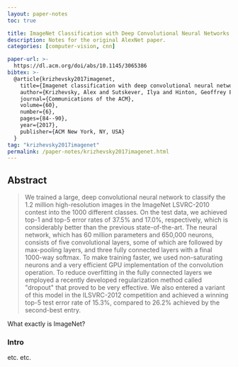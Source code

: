 ```yaml
---
layout: paper-notes
toc: true

title: ImageNet Classification with Deep Convolutional Neural Networks
description: Notes for the original AlexNet paper.
categories: [computer-vision, cnn]

paper-url: >-
  https://dl.acm.org/doi/abs/10.1145/3065386
bibtex: >-
  @article{krizhevsky2017imagenet,
    title={Imagenet classification with deep convolutional neural networks},
    author={Krizhevsky, Alex and Sutskever, Ilya and Hinton, Geoffrey E},
    journal={Communications of the ACM},
    volume={60},
    number={6},
    pages={84--90},
    year={2017},
    publisher={ACM New York, NY, USA}
  }
tag: "krizhevsky2017imagenet"
permalink: /paper-notes/krizhevsky2017imagenet.html
---
```


## Abstract

> We trained a large, deep convolutional neural network to classify the  1.2 million high-resolution images in the ImageNet LSVRC-2010 contest  into the 1000 different classes. On the test data, we achieved top-1 and top-5 error rates of 37.5% and 17.0%, respectively, which is  considerably better than the previous state-of-the-art. The neural  network, which has 60 million parameters and 650,000 neurons, consists  of five convolutional layers, some of which are followed by max-pooling  layers, and three fully connected layers with a final 1000-way softmax.  To make training faster, we used non-saturating neurons and a very  efficient GPU implementation of the convolution operation. To reduce  overfitting in the fully connected layers we employed a recently  developed regularization method called "dropout" that proved to be very  effective. We also entered a variant of this model in the ILSVRC-2012  competition and achieved a winning top-5 test error rate of 15.3%,  compared to 26.2% achieved by the second-best entry.

What exactly is ImageNet?

### Intro

etc. etc.
